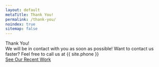 ```yaml
---
layout: default
metaTitle: Thank You!
permalink: /thank-you/
noindex: true
sitemap: false
---
```



<section class="error-page-wrap-layout1">
    <div class="container">
        <div class="error-page-box-layout1">
            <div class="title-text">Thank You!</div>
            <div class="item-subtitle">We will be in contact with you as soon as possible! Want to contact us faster? Feel free to call us at {{ site.phone }}</div>
            <a href="https://eliteconcreteutah.com/projects" class="item-btn">See Our Recent Work</a>
        </div>
    </div>
    <div id="Clouds">
        <div class="Cloud Foreground"></div>
        <div class="Cloud Background"></div>
    </div>
</section>
       